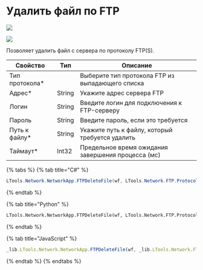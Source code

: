 # Удалить файл по FTP

![](../../../resources/basic/network/ftp/image-(100)-(1)-(1)-(1)-(1)-(1)-(1)-(1)-(1)-(38).png)

![](../../../resources/basic/network/ftp/Удалить-файл-по-FTP.png)

Позволяет удалить файл с сервера по протоколу FTP(S).

| Свойство        | Тип    | Описание                                           |
| --------------- | ------ | -------------------------------------------------- |
| Тип протокола\* |        | Выберите тип протокола FTP из выпадающего списка   |
| Адрес\*         | String | Укажите адрес сервера FTP                          |
| Логин           | String | Введите логин для подключения к FTP-серверу        |
| Пароль          | String | Введите пароль, если это требуется                 |
| Путь к файлу\*  | String | Укажите путь к файлу, который требуется удалить    |
| Таймаут\*       | Int32  | Предельное время ожидания завершения процесса (мс) |

{% tabs %}
{% tab title="C#" %}
```csharp
LTools.Network.NetworkApp.FTPDeleteFile(wf, LTools.Network.FTP.ProtocolTypes.FTPS, "server", "login", "password", "folder/file.txt");
```
{% endtab %}

{% tab title="Python" %}
```python
LTools.Network.NetworkApp.FTPDeleteFile(wf, LTools.Network.FTP.ProtocolTypes.FTPS, "server", "login", "password", "folder/file.txt")
```
{% endtab %}

{% tab title="JavaScript" %}
```javascript
_lib.LTools.Network.NetworkApp.FTPDeleteFile(wf, _lib.LTools.Network.FTP.ProtocolTypes.FTPS, "server", "login", "password", "folder/file.txt")
```
{% endtab %}
{% endtabs %}
